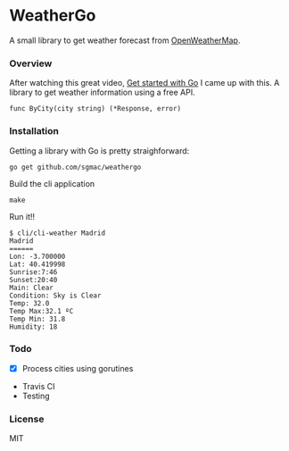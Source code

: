 # WeatherGo

A small library to get weather forecast from [OpenWeatherMap](http://openweathermap.org/).


### Overview

After watching this great video, [Get started with Go](https://www.youtube.com/watch?v=2KmHtgtEZ1s) I came up with 
this. A library to get weather information using a free API.


```
func ByCity(city string) (*Response, error)
```

### Installation

Getting a library with Go is pretty straighforward: 

```
go get github.com/sgmac/weathergo
```
Build the cli application

```
make
```
Run it!!

```
$ cli/cli-weather Madrid
Madrid
======
Lon: -3.700000
Lat: 40.419998
Sunrise:7:46
Sunset:20:40
Main: Clear
Condition: Sky is Clear
Temp: 32.0
Temp Max:32.1 ºC
Temp Min: 31.8
Humidity: 18
```

### Todo

 - [x] Process cities using gorutines
 - Travis CI
 - Testing

### License

MIT


